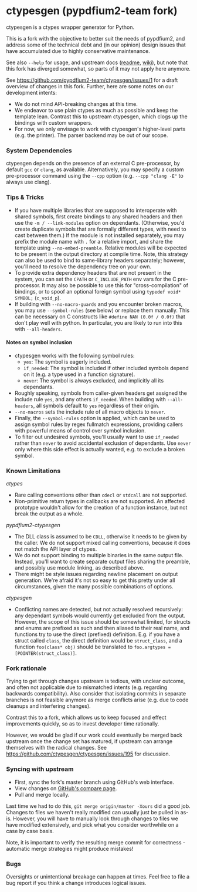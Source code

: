 # ctypesgen (pypdfium2-team fork)

ctypesgen is a ctypes wrapper generator for Python.

This is a fork with the objective to better suit the needs of pypdfium2, and address some of the technical debt and (in our opinion) design issues that have accumulated due to highly conservative maintenance.

See also `--help` for usage, and upstream docs ([readme](https://github.com/ctypesgen/ctypesgen#readme), [wiki](https://github.com/ctypesgen/ctypesgen/wiki)), but note that this fork has diverged somewhat, so parts of it may not apply here anymore.

See https://github.com/pypdfium2-team/ctypesgen/issues/1 for a draft overview of changes in this fork. Further, here are some notes on our development intents:
* We do not mind API-breaking changes at this time.
* We endeavor to use plain ctypes as much as possible and keep the template lean. Contrast this to upstream ctypesgen, which clogs up the bindings with custom wrappers.
* For now, we only envisage to work with ctypesgen's higher-level parts (e.g. the printer). The parser backend may be out of our scope.

### System Dependencies

ctypesgen depends on the presence of an external C pre-processor, by default `gcc` or `clang`, as available.
Alternatively, you may specify a custom pre-processor command using the `--cpp` option (e.g. `--cpp "clang -E"` to always use clang).

### Tips & Tricks

* If you have multiple libraries that are supposed to interoperate with shared symbols, first create bindings to any shared headers and then use the `-m / --link-modules` option on dependants. (Otherwise, you'd create duplicate symbols that are formally different types, with need to cast between them.)
  If the module is not installed separately, you may prefix the module name with `.` for a relative import, and share the template using `--no-embed-preamble`. Relative modules will be expected to be present in the output directory at compile time.
  Note, this strategy can also be used to bind to same-library headers separately; however, you'll need to resolve the dependency tree on your own.
* To provide extra dependency headers that are not present in the system, you can set the `CPATH` or `C_INCLUDE_PATH` env vars for the C pre-processor. It may also be possible to use this for "cross-compilation" of bindings, or to spoof an optional foreign symbol using `typedef void* SYMBOL;` (`c_void_p`).
* If building with `--no-macro-guards` and you encounter broken macros, you may use `--symbol-rules` (see below) or replace them manually. This can be necessary on C constructs like `#define NAN (0.0f / 0.0f)` that don't play well with python. In particular, you are likely to run into this with `--all-headers`.

#### Notes on symbol inclusion

* ctypesgen works with the following symbol rules:
  - `yes`: The symbol is eagerly included.
  - `if_needed`: The symbol is included if other included symbols depend on it (e.g. a type used in a function signature).
  - `never`: The symbol is always excluded, and implicitly all its dependants.
* Roughly speaking, symbols from caller-given headers get assigned the include rule `yes`, and any others `if_needed`. When building with `--all-headers`, all symbols default to `yes` regardless of their origin.
* `--no-macros` sets the include rule of all macro objects to `never`.
* Finally, the `--symbol-rules` option is applied, which can be used to assign symbol rules by regex fullmatch expressions, providing callers with powerful means of control over symbol inclusion.
* To filter out undesired symbols, you'll usually want to use `if_needed` rather than `never` to avoid accidental exclusion of dependants. Use `never` only where this side effect is actually wanted, e.g. to exclude a broken symbol.

### Known Limitations

*ctypes*
* Rare calling conventions other than `cdecl` or `stdcall` are not supported.
* Non-primitive return types in callbacks are not supported. An affected prototype wouldn't allow for the creation of a function instance, but not break the output as a whole.

*pypdfium2-ctypesgen*
* The DLL class is assumed to be `CDLL`, otherwise it needs to be given by the caller. We do not support mixed calling conventions, because it does not match the API layer of ctypes.
* We do not support binding to multiple binaries in the same output file. Instead, you'll want to create separate output files sharing the preamble, and possibly use module linking, as described above.
* There might be style issues regarding newline placement on output generation. We're afraid it's not so easy to get this pretty under all circumstances, given the many possible combinations of options.

*ctypesgen*
* Conflicting names are detected, but not actually resolved recursively: any dependant symbols would currently get excluded from the output.
  However, the scope of this issue should be somewhat limited, for structs and enums are prefixed as such and then aliased to their real name, and functions try to use the direct (prefixed) definition.
  E.g. if you have a struct called `class`, the direct definition would be `struct_class`, and a function `foo(class* obj)` should be translated to `foo.argtypes = [POINTER(struct_class)]`.

### Fork rationale

Trying to get through changes upstream is tedious, with unclear outcome, and often not applicable due to mismatched intents (e.g. regarding backwards compatibility). Also consider that isolating commits in separate branches is not feasible anymore as merge conflicts arise (e.g. due to code cleanups and interfering changes).

Contrast this to a fork, which allows us to keep focused and effect improvements quickly, so as to invest developer time rationally.

However, we would be glad if our work could eventually be merged back upstream once the change set has matured, if upstream can arrange themselves with the radical changes.
See https://github.com/ctypesgen/ctypesgen/issues/195 for discussion.

### Syncing with upstream

- First, sync the fork's master branch using GitHub's web interface.
- View changes on [GitHub's compare page](https://github.com/pypdfium2-team/ctypesgen/compare/pypdfium2...master).
- Pull and merge locally.

Last time we had to do this, `git merge origin/master -Xours` did a good job.
Changes to files we haven't really modified can usually just be pulled in as-is.
However, you will have to manually look through changes to files we have modified extensively, and pick what you consider worthwhile on a case by case basis.

Note, it is important to verify the resulting merge commit for correctness - automatic merge strategies might produce mistakes!

### Bugs

Oversights or unintentional breakage can happen at times. Feel free to file a bug report if you think a change introduces logical issues.

